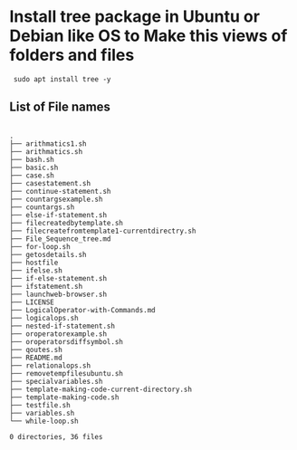 # Install tree package in Ubuntu or Debian like OS to Make this views of folders and files
<pre><code> sudo apt install tree -y </code></pre>
 
 ## List of File names
 
<pre>
<code>
.
├── arithmatics1.sh
├── arithmatics.sh
├── bash.sh
├── basic.sh
├── case.sh
├── casestatement.sh
├── continue-statement.sh
├── countargsexample.sh
├── countargs.sh
├── else-if-statement.sh
├── filecreatedbytemplate.sh
├── filecreatefromtemplate1-currentdirectry.sh
├── File_Sequence_tree.md
├── for-loop.sh
├── getosdetails.sh
├── hostfile
├── ifelse.sh
├── if-else-statement.sh
├── ifstatement.sh
├── launchweb-browser.sh
├── LICENSE
├── LogicalOperator-with-Commands.md
├── logicalops.sh
├── nested-if-statement.sh
├── oroperatorexample.sh
├── oroperatorsdiffsymbol.sh
├── qoutes.sh
├── README.md
├── relationalops.sh
├── removetempfilesubuntu.sh
├── specialvariables.sh
├── template-making-code-current-directory.sh
├── template-making-code.sh
├── testfile.sh
├── variables.sh
└── while-loop.sh

0 directories, 36 files
</code>
</pre>




